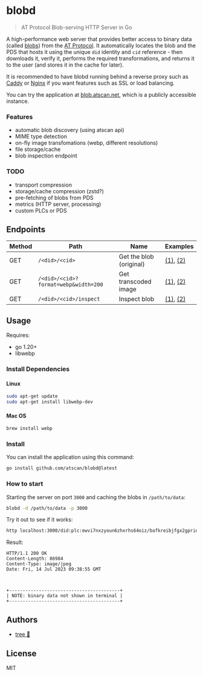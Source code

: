 # blobd

> AT Protocol Blob-serving HTTP Server in Go

A high-performance web server that provides better access to binary data (called
[blobs](https://atproto.com/specs/data-model#blob-type)) from the
[AT Protocol](https://atproto.com/). It automatically locates the blob and the
PDS that hosts it using the unique `did` identity and `cid` reference - then
downloads it, verify it, performs the required transformations, and returns it
to the user (and stores it in the cache for later).

It is recommended to have blobd running behind a reverse proxy such as
[Caddy](https://caddyserver.com/) or [Nginx](https://www.nginx.com/) if you want
features such as SSL or load balancing.

You can try the application at [blob.atscan.net](https://blob.atscan.net/did:plc:z72i7hdynmk6r22z27h6tvur/bafkreic5kmqlhrhbfnh2bx6fsetvkra4noqja5ngsnnadrvubd6jcoc3ae), which is a publicly accessible instance.

### Features

- automatic blob discovery (using atscan api)
- MIME type detection
- on-fly image transfomations (webp, different resolutions)
- file storage/cache
- blob inspection endpoint

### TODO

- transport compression
- storage/cache compression (zstd?)
- pre-fetching of blobs from PDS
- metrics (HTTP server, processing)
- custom PLCs or PDS

## Endpoints

| Method | Path         | Name         | Examples |
| ------ | ------------ | ------------ | -------- |
| GET    | `/<did>/<cid>` | Get the blob (original) | [(1)](https://blob.atscan.net/did:plc:z72i7hdynmk6r22z27h6tvur/bafkreic5kmqlhrhbfnh2bx6fsetvkra4noqja5ngsnnadrvubd6jcoc3ae), [(2)](https://blob.atscan.net/did:plc:ewvi7nxzyoun6zhxrhs64oiz/bafkreibjfgx2gprinfvicegelk5kosd6y2frmqpqzwqkg7usac74l3t2v4) |
| GET    | `/<did>/<cid>?format=webp&width=200` | Get transcoded image | [(1)](https://blob.atscan.net/did:plc:z72i7hdynmk6r22z27h6tvur/bafkreic5kmqlhrhbfnh2bx6fsetvkra4noqja5ngsnnadrvubd6jcoc3ae?format=webp&width=200), [(2)](https://blob.atscan.net/did:plc:ewvi7nxzyoun6zhxrhs64oiz/bafkreibjfgx2gprinfvicegelk5kosd6y2frmqpqzwqkg7usac74l3t2v4?format=webp&width=200) |
| GET    | `/<did>/<cid>/inspect` | Inspect blob | [(1)](https://blob.atscan.net/did:plc:z72i7hdynmk6r22z27h6tvur/bafkreic5kmqlhrhbfnh2bx6fsetvkra4noqja5ngsnnadrvubd6jcoc3ae/inspect), [(2)](https://blob.atscan.net/did:plc:ewvi7nxzyoun6zhxrhs64oiz/bafkreibjfgx2gprinfvicegelk5kosd6y2frmqpqzwqkg7usac74l3t2v4/inspect) |

## Usage

Requires:

- go 1.20+
- libwebp

### Install Dependencies

#### Linux
```bash
sudo apt-get update
sudo apt-get install libwebp-dev
```
#### Mac OS
```bash
brew install webp
```

### Install

You can install the application using this command:

```bash
go install github.com/atscan/blobd@latest
```

### How to start

Starting the server on port `3000` and caching the blobs in `/path/to/data`:

```bash
blobd -d /path/to/data -p 3000
```

Try it out to see if it works:

```bash
http localhost:3000/did:plc:ewvi7nxzyoun6zhxrhs64oiz/bafkreibjfgx2gprinfvicegelk5kosd6y2frmqpqzwqkg7usac74l3t2v4
```

Result:

```httpie
HTTP/1.1 200 OK
Content-Length: 86984
Content-Type: image/jpeg
Date: Fri, 14 Jul 2023 09:38:55 GMT



+-----------------------------------------+
| NOTE: binary data not shown in terminal |
+-----------------------------------------+
```

## Authors

- [tree 🌴](https://bsky.app/profile/did:plc:524tuhdhh3m7li5gycdn6boe)

## License

MIT
